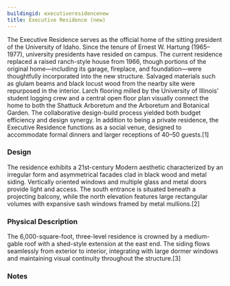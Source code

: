 ```yaml
---
buildingid: executiveresidencenew
title: Executive Residence (new)
---
```

The Executive Residence serves as the official home of the sitting president of the University of Idaho. Since the tenure of Ernest W. Hartung (1965–1977), university presidents have resided on campus. The current residence replaced a raised ranch-style house from 1966, though portions of the original home—including its garage, fireplace, and foundation—were thoughtfully incorporated into the new structure. Salvaged materials such as glulam beams and black locust wood from the nearby site were repurposed in the interior. Larch flooring milled by the University of Illinois’ student logging crew and a central open floor plan visually connect the home to both the Shattuck Arboretum and the Arboretum and Botanical Garden. The collaborative design-build process yielded both budget efficiency and design synergy. In addition to being a private residence, the Executive Residence functions as a social venue, designed to accommodate formal dinners and larger receptions of 40–50 guests.[1]

### Design
The residence exhibits a 21st-century Modern aesthetic characterized by an irregular form and asymmetrical facades clad in black wood and metal siding. Vertically oriented windows and multiple glass and metal doors provide light and access. The south entrance is situated beneath a projecting balcony, while the north elevation features large rectangular volumes with expansive sash windows framed by metal mullions.[2]

### Physical Description
The 6,000-square-foot, three-level residence is crowned by a medium-gable roof with a shed-style extension at the east end. The siding flows seamlessly from exterior to interior, integrating with large dormer windows and maintaining visual continuity throughout the structure.[3] 

### Notes  
[^1]: Nathan J. Moody, “National Register of Historic Places—Registration Form: The University of Idaho Historic District,” initial submission to Idaho SHPO, unpublished, University of Idaho, Moscow, Idaho, May 7, 2025, 69.  
[^2]: Ibid.  
[^3]: Ibid. 